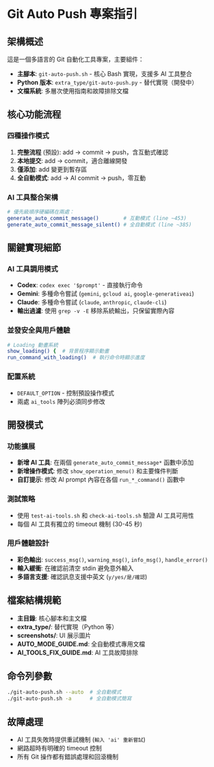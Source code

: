# Git Auto Push 專案指引

## 架構概述

這是一個多語言的 Git 自動化工具專案，主要組件：

- **主腳本**: `git-auto-push.sh` - 核心 Bash 實現，支援多 AI 工具整合
- **Python 版本**: `extra_type/git-auto-push.py` - 替代實現（開發中）
- **文檔系統**: 多層次使用指南和故障排除文檔

## 核心功能流程

### 四種操作模式

1. **完整流程** (預設): add → commit → push，含互動式確認
2. **本地提交**: add → commit，適合離線開發
3. **僅添加**: add 變更到暫存區
4. **全自動模式**: add → AI commit → push，零互動

### AI 工具整合架構

```bash
# 優先級順序硬編碼在兩處：
generate_auto_commit_message()        # 互動模式 (line ~453)
generate_auto_commit_message_silent() # 全自動模式 (line ~385)
```

## 關鍵實現細節

### AI 工具調用模式

- **Codex**: `codex exec '$prompt'` - 直接執行命令
- **Gemini**: 多種命令嘗試 (`gemini`, `gcloud ai`, `google-generativeai`)
- **Claude**: 多種命令嘗試 (`claude`, `anthropic`, `claude-cli`)
- **輸出過濾**: 使用 `grep -v -E` 移除系統輸出，只保留實際內容

### 並發安全與用戶體驗

```bash
# Loading 動畫系統
show_loading() {  # 背景程序顯示動畫
run_command_with_loading()  # 執行命令時顯示進度
```

### 配置系統

- `DEFAULT_OPTION` - 控制預設操作模式
- 兩處 `ai_tools` 陣列必須同步修改

## 開發模式

### 功能擴展

- **新增 AI 工具**: 在兩個 `generate_auto_commit_message*` 函數中添加
- **新增操作模式**: 修改 `show_operation_menu()` 和主要條件判斷
- **自訂提示**: 修改 AI prompt 內容在各個 `run_*_command()` 函數中

### 測試策略

- 使用 `test-ai-tools.sh` 和 `check-ai-tools.sh` 驗證 AI 工具可用性
- 每個 AI 工具有獨立的 timeout 機制 (30-45 秒)

### 用戶體驗設計

- **彩色輸出**: `success_msg()`, `warning_msg()`, `info_msg()`, `handle_error()`
- **輸入緩衝**: 在確認前清空 stdin 避免意外輸入
- **多語言支援**: 確認訊息支援中英文 (`y/yes/是/確認`)

## 檔案結構規範

- **主目錄**: 核心腳本和主文檔
- **extra_type/**: 替代實現（Python 等）
- **screenshots/**: UI 展示圖片
- **AUTO_MODE_GUIDE.md**: 全自動模式專用文檔
- **AI_TOOLS_FIX_GUIDE.md**: AI 工具故障排除

## 命令列參數

```bash
./git-auto-push.sh --auto  # 全自動模式
./git-auto-push.sh -a      # 全自動模式簡寫
```

## 故障處理

- AI 工具失敗時提供重試機制 (`輸入 'ai' 重新嘗試`)
- 網路超時有明確的 timeout 控制
- 所有 Git 操作都有錯誤處理和回滾機制
